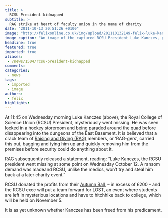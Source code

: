 ```yaml
---
title: >
  RCSU President kidnapped
subtitle: >
  RAG strike at heart of faculty union in the name of charity
date: "2011-10-13 20:51:26 +0100"
image: "http://felixonline.co.uk/img/upload/201110132149-felix-luke-kanczes.jpg"
image_caption: "An image of the captured RCSU President Luke Kanczes, provided by RAG"
headline: true
featured: true
imported: true
aliases:
 - /news/1504/rcsu-president-kidnapped
comments:
categories:
 - news
tags:
 - imported
 - image
authors:
 - felix
highlights:
---
```


At 11:45 on Wednesday morning Luke Kanczes (above), the Royal College of Science Union (RCSU) President, mysteriously went missing. He was seen locked in a hockey storeroom and being paraded around the quad before disappearing into the dungeons of the East Basement. It is believed that a crack team of [Raising and Giving (RAG)](http://union.ic.ac.uk/rag/) members, or ‘RAG-gers’, carried this out, bagging and tying him up and quickly removing him from the premises before security could do anything about it.

RAG subsequently released a statement, reading: “Luke Kanczes, the RCSU president went missing at some point on Wednesday October 12. A ransom demand was madeand RCSU, unlike the medics, won’t try and steal him back at a later charity event.”

RCSU donated the profits from their [Autumn Ball](http://felixonline.co.uk/news/1501/rcsu-autumn-ball-a-hit-for-freshers/), – in excess of £200 – and the RCSU exec will put a team forward for LOST, an event where students are left in mysterious locations and have to hitchhike back to college, which will be held on November 5.

It is as yet unknown whether Kanczes has been freed from his predicament.
